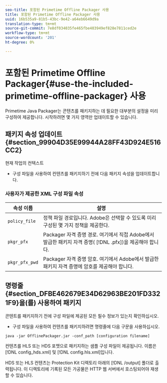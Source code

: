 ```yaml
---
seo-title: 포함된 Primetime Offline Packager 사용
title: 포함된 Primetime Offline Packager 사용
uuid: 16b535a9-81b5-43bc-9e42-a64eb6649d9a
translation-type: tm+mt
source-git-commit: 7e8df034035fe465fbe403949ef828e7811ced2e
workflow-type: tm+mt
source-wordcount: '201'
ht-degree: 0%

---
```



# 포함된 Primetime Offline Packager{#use-the-included-primetime-offline-packager} 사용

Primetime Java Packager는 콘텐츠를 패키지하는 데 필요한 대부분의 설정을 미리 구성하여 제공합니다. 시작하려면 몇 가지 영역만 업데이트할 수 있습니다.

## 패키지 속성 업데이트 {#section_99904D35E99944A28FF43D924E516CC2}

현재 작업의 컨텍스트

* 구성 파일을 사용하여 컨텐츠를 패키지하기 전에 다음 패키지 속성을 업데이트합니다.

### 사용자가 제공한 XML 구성 파일 속성

| 속성 이름 | 설명 |
|---|---|
| `policy_file` | 정책 파일 경로입니다. Adobe은 선택할 수 있도록 미리 구성된 몇 가지 정책을 제공한다. |
| `pkgr_pfx` | Packager 자격 증명 경로. 여기에서 직접 Adobe에서 발급한 패키지 자격 증명( [!DNL .pfx])을 제공해야 합니다. |
| `pkgr_pfx_pwd` | Packager 자격 증명 암호. 여기에서 Adobe에서 발급한 패키지 자격 증명에 암호를 제공해야 합니다. |

## 명령줄 {#section_DFBE462679E34D62963BE201FD3321F9}을(를) 사용하여 패키지

콘텐트를 패키지하기 전에 구성 파일에 제공된 모든 필수 정보가 있는지 확인하십시오.

* 구성 파일을 사용하여 컨텐츠를 패키지하려면 명령줄에 다음 구문을 사용하십시오.

```
java -jar OfflinePackager.jar -conf_path [configuration filename]
```

컨텐츠를 HLS 또는 HDS 포맷으로 패키지하는 샘플 구성 파일이 제공됩니다. 이름은 [!DNL config_hds.xml] 및 [!DNL config.hls.xml]입니다.

HDS 또는 HLS 컨텐츠는 Protection Kit 디렉토리 아래의 [!DNL /output] 폴더로 출력됩니다. 이 디렉토리에 기록된 모든 가공물은 HTTP 웹 서버에서 호스팅되어야 재생할 수 있습니다.
